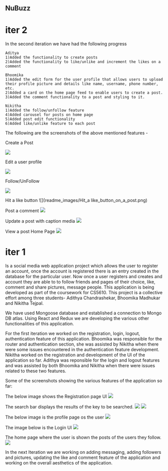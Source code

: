 ## NuBuzz

# iter 2
In the second iteration we have had the following progress

    Aditya
    1)Added the functionality to create posts 
    2)Added the functionality to like/unlike and increment the likes on a comment

    Bhoomika
    1)Added the edit form for the user profile that allows users to upload their profile picture and details like name, username, phone number, etc.
    2)Added a card on the home page feed to enable users to create a post.
    3)Added the comment functionality to a post and styling to it.

    Nikitha
    1)Added the follow/unfollow feature
    4)Added carousel for posts on home page
    5)Added post edit functionality
    6)Added like/unlike feature to each post

The following are the screenshots of the above mentioned features - 

Create a Post

![](readme_images/Create_A_Post.png)

Edit a user profile

![](readme_images/Edit_a_user_profile.png)

Follow/UnFollow

![](readme_images/Follow:Unfollow_btn.png)

Hit a like button 
![](readme_images/Hit_a like_button_on_a_post.png)

Post a comment 
![](readme_images/Post_a_comment.png)

Update a post with caption media
![](readme_images/Update_a_post_with_caption_and_media.png)

View a post Home Page
![](readme_images/View_a_post_on_Home_Page.png)


# iter 1
Is a social media web application project which allows the user to register an account, once the account is registered  there is an entry created in the database for the particular user. Now once a user registers and creates and account they are able to to follow friends and pages of their choice, like, comment and share pictures, message people. This application is being developed as part of the coursework for CS5610. This project is a collective effort among  three students- Adithya Chandrashekar, Bhoomika Madhukar and Nikitha Tejpal. 

We have used Mongoose database and established a connection to Mongo DB atlas. Using React and Redux we are developing the various other functionalities of this application. 

For the first iteration we worked on the registration, login, logout, authentication feature of this application. Bhoomika was responsible for the router and authentication section, she was assisted by Nikitha when there were some issues encountered in the authentication feature development. Nikitha worked on the registration and development of the UI of the application so far. Adithya was reponsible for the login and logout features and was assisted by both Bhoomika and Nikitha when there were issues related to these two features. 

Some of the screenshots showing the various features of the application so far: 

The below image shows the Registration page UI
![](readme_images/registration.jpeg)

The search bar displays the results of the key to be searched.
![](readme_images/search_bar.jpeg)
![](readme_images/search2.jpeg)

The below image is the profile page os the user
![](readme_images/profile.jpeg)

The image below is the Login UI
![](readme_images/login_ui.jpeg)

The home page where the user is shown the posts of the users they follow.
![](readme_images/Home.jpeg)


In the next Iteration we are working on adding messaging, adding followers and pictures, updating the like and comment feature of the application and working on the overall aesthetics of the application. 